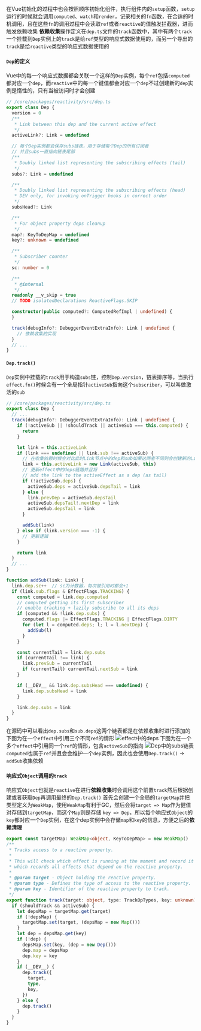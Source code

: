 在Vue初始化的过程中也会按照顺序初始化组件，执行组件内的`setup`函数，`setup`运行的时候就会调用`computed`、`watch`和`render`，记录相关的`fn`函数，在合适的时机调用，且在这些`fn`的调用过程中会读取`ref`或者`reactive`的值触发拦截器，进而触发依赖收集
**依赖收集**操作定义在`dep.ts`文件的`track`函数中，其中有两个`track`一个挂载到`Dep`实例上的`track`是给`ref`类型的响应式数据使用的，而另一个导出的`track`是给`reactive`类型的响应式数据使用的
#### `Dep`的定义
Vue中的每一个响应式数据都会关联一个这样的`Dep`实例，每个`ref`包括`computed`都对应一个`dep`，而`reactive`中的每一个键值都会对应一个`dep`不过创建新的`dep`实例是惰性的，只有当被访问时才会创建
```typescript
// /core/packages/reactivity/src/dep.ts
export class Dep {
  version = 0
  /**
   * Link between this dep and the current active effect
   */
  activeLink?: Link = undefined

  // 每个Dep实例都会保存subs链表，用于存储每个Dep的所有订阅者
  // 并且subs一直指向链表尾部
  /**
   * Doubly linked list representing the subscribing effects (tail)
   */
  subs?: Link = undefined

  /**
   * Doubly linked list representing the subscribing effects (head)
   * DEV only, for invoking onTrigger hooks in correct order
   */
  subsHead?: Link

  /**
   * For object property deps cleanup
   */
  map?: KeyToDepMap = undefined
  key?: unknown = undefined

  /**
   * Subscriber counter
   */
  sc: number = 0

  /**
   * @internal
   */
  readonly __v_skip = true
  // TODO isolatedDeclarations ReactiveFlags.SKIP

  constructor(public computed?: ComputedRefImpl | undefined) {
  }

  track(debugInfo?: DebuggerEventExtraInfo): Link | undefined {
    // 依赖收集的实现
  }
  // ...
}
```
#### `Dep.track()`
`Dep`实例中挂载的`track`用于构造`subs`链，控制`Dep.version`，链表排序等，当执行`effect.fn()`时候会有一个全局指针`activeSub`指向这个`subscriber`，可以叫做激活的`sub`
```typescript
// /core/packages/reactivity/src/dep.ts
export class Dep {
  // ...
  track(debugInfo?: DebuggerEventExtraInfo): Link | undefined {
    if (!activeSub || !shouldTrack || activeSub === this.computed) {
      return
    }

    let link = this.activeLink
    if (link === undefined || link.sub !== activeSub) {
      // 在收集依赖时候会对比此时Link节点中的dep和sub如果这两者不同则会创建新的Link
      link = this.activeLink = new Link(activeSub, this)
      // 更新effect中的deps链路并且将
      // add the link to the activeEffect as a dep (as tail)
      if (!activeSub.deps) {
        activeSub.deps = activeSub.depsTail = link
      } else {
        link.prevDep = activeSub.depsTail
        activeSub.depsTail!.nextDep = link
        activeSub.depsTail = link
      }

      addSub(link)
    } else if (link.version === -1) {
      // 更新逻辑
    }

    return link
  }
  // ...
}

function addSub(link: Link) {
  link.dep.sc++  // sc为计数器，每次被引用时都会+1
  if (link.sub.flags & EffectFlags.TRACKING) {
    const computed = link.dep.computed
    // computed getting its first subscriber
    // enable tracking + lazily subscribe to all its deps
    if (computed && !link.dep.subs) {
      computed.flags |= EffectFlags.TRACKING | EffectFlags.DIRTY
      for (let l = computed.deps; l; l = l.nextDep) {
        addSub(l)
      }
    }

    const currentTail = link.dep.subs
    if (currentTail !== link) {
      link.prevSub = currentTail
      if (currentTail) currentTail.nextSub = link
    }

    if (__DEV__ && link.dep.subsHead === undefined) {
      link.dep.subsHead = link
    }

    link.dep.subs = link
  }
}
```

在源码中可以看出`dep.subs`和`sub.deps`这两个链表都是在依赖收集时进行添加的
下图为在一个`effect`中引用三个不同`ref`的情形
![effect中的deps](https://origin.picgo.net/2025/09/06/effectdeps29ec3dedaba3af88.gif)
下图为在一个多个`effect`中引用同一个`ref`的情形，包含`activeSub`的指向
![Dep中的subs链表](https://origin.picgo.net/2025/09/07/Depsubs06fc23fd1bed173e.gif)
`computed`也属于`ref`并且会会维护一个`dep`实例，因此也会使用`Dep.track()` -> `addSub`收集依赖

#### 响应式`Object`调用的`track`
响应式`Object`也就是`reactive`在进行**依赖收集**时会调用这个前置`track`然后根据创建或者获取`Dep`再调用最终的`Dep.track()`
首先会创建一个全局的`targetMap`并把类型定义为`WeakMap`，使用`WeakMap`有利于GC，然后会将`target => Map`作为健值对存储到`targetMap`，而这个`Map`则是存储 `key => Dep`，所以每个响应式`Object`的`key`都对应一个`Dep`实例，在这个dep实例中会存储`map`和`key`的信息，方便之后的**依赖清理**

```typescript
export const targetMap: WeakMap<object, KeyToDepMap> = new WeakMap()
/**
 * Tracks access to a reactive property.
 *
 * This will check which effect is running at the moment and record it as dep
 * which records all effects that depend on the reactive property.
 *
 * @param target - Object holding the reactive property.
 * @param type - Defines the type of access to the reactive property.
 * @param key - Identifier of the reactive property to track.
 */
export function track(target: object, type: TrackOpTypes, key: unknown): void {
  if (shouldTrack && activeSub) {
    let depsMap = targetMap.get(target)
    if (!depsMap) {
      targetMap.set(target, (depsMap = new Map()))
    }
    let dep = depsMap.get(key)
    if (!dep) {
      depsMap.set(key, (dep = new Dep()))
      dep.map = depsMap
      dep.key = key
    }
    if (__DEV__) {
      dep.track({
        target,
        type,
        key,
      })
    } else {
      dep.track()
    }
  }
}
```